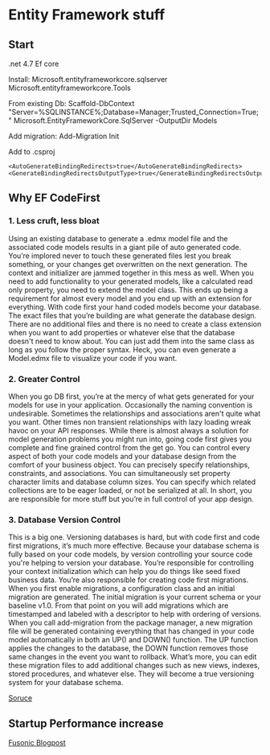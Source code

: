 # Entity Framework stuff

## Start
.net 4.7
Ef core

Install:
Microsoft.entityframeworkcore.sqlserver
Microsoft.entityframeworkcore.Tools

From existing Db:
Scaffold-DbContext "Server=%SQLINSTANCE%;Database=Manager;Trusted_Connection=True;" Microsoft.EntityFrameworkCore.SqlServer -OutputDir Models

Add migration:
Add-Migration Init

Add to .csproj
```
<AutoGenerateBindingRedirects>true</AutoGenerateBindingRedirects>
<GenerateBindingRedirectsOutputType>true</GenerateBindingRedirectsOutputType>
```


## Why EF CodeFirst
### 1. Less cruft, less bloat
Using an existing database to generate a .edmx model file and the associated code models results in a giant pile of auto generated code. You’re implored never to touch these generated files lest you break something, or your changes get overwritten on the next generation. The context and initializer are jammed together in this mess as well. When you need to add functionality to your generated models, like a calculated read only property, you need to extend the model class. This ends up being a requirement for almost every model and you end up with an extension for everything.
With code first your hand coded models become your database. The exact files that you’re building are what generate the database design. There are no additional files and there is no need to create a class extension when you want to add properties or whatever else that the database doesn't need to know about. You can just add them into the same class as long as you follow the proper syntax. Heck, you can even generate a Model.edmx file to visualize your code if you want.
### 2. Greater Control
When you go DB first, you’re at the mercy of what gets generated for your models for use in your application. Occasionally the naming convention is undesirable. Sometimes the relationships and associations aren't quite what you want. Other times non transient relationships with lazy loading wreak havoc on your API responses.
While there is almost always a solution for model generation problems you might run into, going code first gives you complete and fine grained control from the get go. You can control every aspect of both your code models and your database design from the comfort of your business object. You can precisely specify relationships, constraints, and associations. You can simultaneously set property character limits and database column sizes. You can specify which related collections are to be eager loaded, or not be serialized at all. In short, you are responsible for more stuff but you’re in full control of your app design.

### 3. Database Version Control
This is a big one. Versioning databases is hard, but with code first and code first migrations, it’s much more effective. Because your database schema is fully based on your code models, by version controlling your source code you're helping to version your database. You’re responsible for controlling your context initialization which can help you do things like seed fixed business data. You’re also responsible for creating code first migrations.
When you first enable migrations, a configuration class and an initial migration are generated. The initial migration is your current schema or your baseline v1.0. From that point on you will add migrations which are timestamped and labeled with a descriptor to help with ordering of versions. When you call add-migration from the package manager, a new migration file will be generated containing everything that has changed in your code model automatically in both an UP() and DOWN() function. The UP function applies the changes to the database, the DOWN function removes those same changes in the event you want to rollback. What’s more, you can edit these migration files to add additional changes such as new views, indexes, stored procedures, and whatever else. They will become a true versioning system for your database schema.

[Soruce](https://stackoverflow.com/questions/5446316/code-first-vs-model-database-first)


## Startup Performance increase
[Fusonic Blogpost](https://www.fusonic.net/developers/2014/07/09/3-steps-for-fast-entity-framework-6-1-code-first-startup-performance/)

